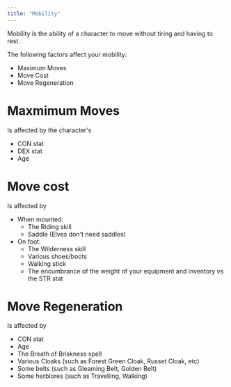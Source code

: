 ```yaml
---
title: "Mobility"
---
```


Mobility is the ability of a character to move without tiring and having
to rest.

The following factors affect your mobility:

- Maximum Moves
- Move Cost
- Move Regeneration

# Maxmimum Moves

Is affected by the character's

- CON stat
- DEX stat
- Age

# Move cost

Is affected by

- When mounted:
  - The Riding skill
  - Saddle (Elves don't need saddles)
- On foot:
  - The Wilderness skill
  - Various shoes/boots
  - Walking stick
  - The encumbrance of the weight of your equipment and inventory vs the
    STR stat

# Move Regeneration

Is affected by

- CON stat
- Age
- The Breath of Briskness spell
- Various Cloaks (such as Forest Green Cloak, Russet Cloak, etc)
- Some belts (such as Gleaming Belt, Golden Belt)
- Some herblores (such as Travelling, Walking)